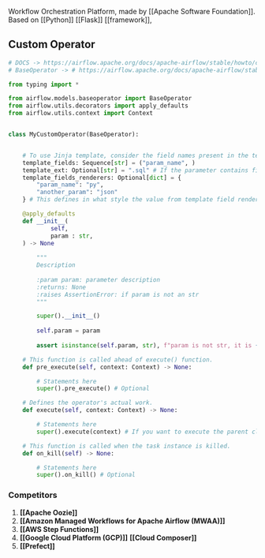 
Workflow Orchestration Platform, made by [[Apache Software Foundation]].
Based on [[Python]] [[Flask]] [[framework]], 

## Custom Operator
``` python
# DOCS -> https://airflow.apache.org/docs/apache-airflow/stable/howto/custom-operator.html
# BaseOperator -> # https://airflow.apache.org/docs/apache-airflow/stable/_api/airflow/models/baseoperator/index.html#airflow.models.baseoperator.BaseOperator

from typing import *

from airflow.models.baseoperator import BaseOperator
from airflow.utils.decorators import apply_defaults
from airflow.utils.context import Context


class MyCustomOperator(BaseOperator):


    # To use Jinja template, consider the field names present in the template_fields attribute.
    template_fields: Sequence[str] = ("param_name", )
    template_ext: Optional[str] = ".sql" # If the parameter contains file name, set the file extension here.
    template_fields_renderers: Optional[dict] = {
        "param_name": "py",
        "another_param": "json"
    } # This defines in what style the value from template field renders in Web UI

    @apply_defaults
    def __init__(
            self,
            param : str,
    ) -> None
        
        """
        Description
        
        :param param: parameter description
        :returns: None
        :raises AssertionError: if param is not an str
        """

        super().__init__()
        
        self.param = param
        
        assert isinstance(self.param, str), f"param is not str, it is {type(self.param).__name__}."

    # This function is called ahead of execute() function.
    def pre_execute(self, context: Context) -> None:

        # Statements here
        super().pre_execute() # Optional

    # Defines the operator's actual work.
    def execute(self, context: Context) -> None:

        # Statements here
        super().execute(context) # If you want to execute the parent class's execute method, call it explicitly.

    # This function is called when the task instance is killed.
    def on_kill(self) -> None:

        # Statements here
        super().on_kill() # Optional
```

### Competitors
1. **[[Apache Oozie]]**
2. **[[Amazon Managed Workflows for Apache Airflow (MWAA)]]**
3. **[[AWS Step Functions]]**
4. **[[Google Cloud Platform (GCP)]]** **[[Cloud Composer]]**
5. **[[Prefect]]**